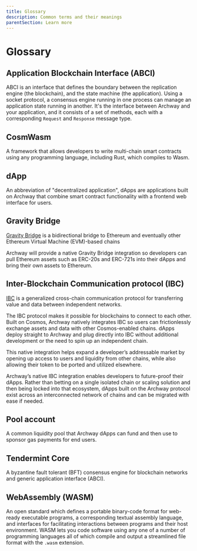 ```yaml
---
title: Glossary
description: Common terms and their meanings
parentSection: Learn more
---
```


# Glossary

<!-- A -->

## Application Blockchain Interface (ABCI)

ABCI is an interface that defines the boundary between the replication engine (the blockchain), and the state machine (the application). Using a socket protocol, a consensus engine running in one process can manage an application state running in another. It's the interface between Archway and your application, and it consists of a set of methods, each with a corresponding `Request` and `Response` message type.

<!-- B -->

<!-- C -->

## CosmWasm

A framework that allows developers to write multi-chain smart contracts using any programming language, including Rust, which compiles to Wasm.

<!-- D -->

## dApp

An abbreviation of "decentralized application", dApps are applications built on Archway that combine smart contract functionality with a frontend web interface for users.

<!-- E -->
<!-- F -->

<!-- G -->

## Gravity Bridge

[Gravity Bridge](https://github.com/cosmos/gravity-bridge) is a bidirectional bridge to Ethereum and eventually other Ethereum Virtual Machine (EVM)-based chains

Archway will provide a native Gravity Bridge integration so developers can pull Ethereum assets such as ERC-20s and ERC-721s into their dApps and bring their own assets to Ethereum.

<!-- H -->

<!-- I -->

## Inter-Blockchain Communication protocol (IBC)

[IBC](https://docs.cosmos.network/master/ibc/overview.html) is a generalized cross-chain communication protocol for transferring value and data between independent networks.

The IBC protocol makes it possible for blockchains to connect to each other. Built on Cosmos, Archway natively integrates IBC so users can frictionlessly exchange assets and data with other Cosmos-enabled chains. dApps deploy straight to Archway and plug directly into IBC without additional development or the need to spin up an independent chain.

This native integration helps expand a developer’s addressable market by opening up access to users and liquidity from other chains, while also allowing their token to be ported and utilized elsewhere.

Archway’s native IBC integration enables developers to future-proof their dApps. Rather than betting on a single isolated chain or scaling solution and then being locked into that ecosystem, dApps built on the Archway protocol exist across an interconnected network of chains and can be migrated with ease if needed.

<!-- J -->
<!-- K -->
<!-- L -->
<!-- M -->
<!-- N -->
<!-- O -->

<!-- P -->

## Pool account

A common liquidity pool that Archway dApps can fund and then use to sponsor gas payments for end users.

<!-- Q -->
<!-- R -->
<!-- S -->
<!-- T -->

## Tendermint Core

A byzantine fault tolerant (BFT) consensus engine for blockchain networks and generic application interface (ABCI).

<!-- U -->
<!-- V -->

<!-- W -->

## WebAssembly (WASM)

An open standard which defines a portable binary-code format for web-ready executable programs, a corresponding textual assembly language, and interfaces for facilitating interactions between programs and their host environment. WASM lets you code software using any one of a number of programming languages all of which compile and output a streamlined file format with the `.wasm` extension.

<!-- X -->
<!-- Y -->
